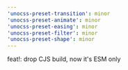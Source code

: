 ```yaml
---
'unocss-preset-transition': minor
'unocss-preset-animate': minor
'unocss-preset-easing': minor
'unocss-preset-filter': minor
'unocss-preset-shape': minor
---
```


feat!: drop CJS build, now it's ESM only
